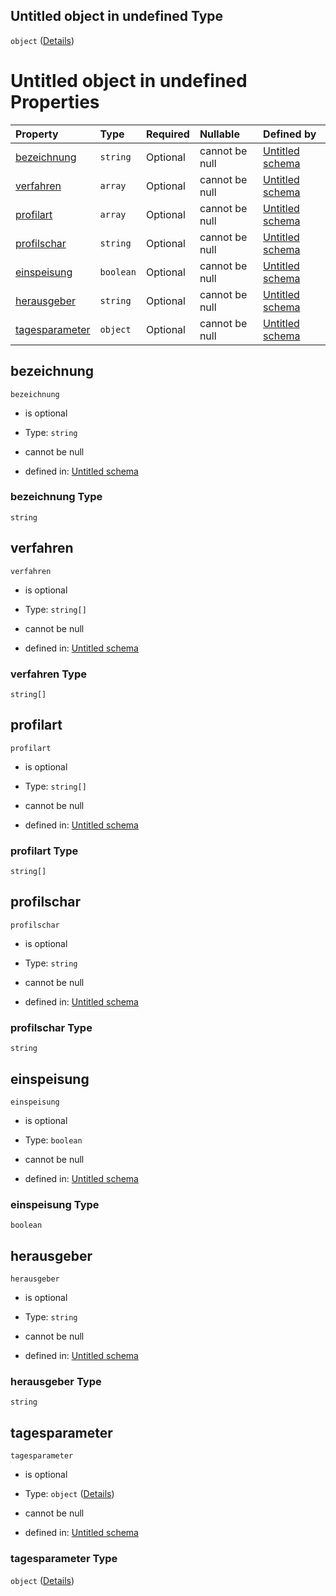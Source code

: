 ## Untitled object in undefined Type

`object` ([Details](lastprofil.md))

# Untitled object in undefined Properties

| Property                          | Type      | Required | Nullable       | Defined by                                                                                                                         |
| :-------------------------------- | :-------- | :------- | :------------- | :--------------------------------------------------------------------------------------------------------------------------------- |
| [bezeichnung](#bezeichnung)       | `string`  | Optional | cannot be null | [Untitled schema](lastprofil-properties-bezeichnung.md "https://conuti.de/bo4e/schemas/v1/com/Lastprofil#/properties/bezeichnung") |
| [verfahren](#verfahren)           | `array`   | Optional | cannot be null | [Untitled schema](profilverfahren.md "https://conuti.de/bo4e/schemas/v1/enum/Profilverfahren#/properties/verfahren")               |
| [profilart](#profilart)           | `array`   | Optional | cannot be null | [Untitled schema](profilart.md "https://conuti.de/bo4e/schemas/v1/enum/Profilart#/properties/profilart")                           |
| [profilschar](#profilschar)       | `string`  | Optional | cannot be null | [Untitled schema](lastprofil-properties-profilschar.md "https://conuti.de/bo4e/schemas/v1/com/Lastprofil#/properties/profilschar") |
| [einspeisung](#einspeisung)       | `boolean` | Optional | cannot be null | [Untitled schema](lastprofil-properties-einspeisung.md "https://conuti.de/bo4e/schemas/v1/com/Lastprofil#/properties/einspeisung") |
| [herausgeber](#herausgeber)       | `string`  | Optional | cannot be null | [Untitled schema](lastprofil-properties-herausgeber.md "https://conuti.de/bo4e/schemas/v1/com/Lastprofil#/properties/herausgeber") |
| [tagesparameter](#tagesparameter) | `object`  | Optional | cannot be null | [Untitled schema](tagesparameter.md "https://conuti.de/bo4e/schemas/v1/com/Tagesparameter#/properties/tagesparameter")             |

## bezeichnung



`bezeichnung`

*   is optional

*   Type: `string`

*   cannot be null

*   defined in: [Untitled schema](lastprofil-properties-bezeichnung.md "https://conuti.de/bo4e/schemas/v1/com/Lastprofil#/properties/bezeichnung")

### bezeichnung Type

`string`

## verfahren



`verfahren`

*   is optional

*   Type: `string[]`

*   cannot be null

*   defined in: [Untitled schema](profilverfahren.md "https://conuti.de/bo4e/schemas/v1/enum/Profilverfahren#/properties/verfahren")

### verfahren Type

`string[]`

## profilart



`profilart`

*   is optional

*   Type: `string[]`

*   cannot be null

*   defined in: [Untitled schema](profilart.md "https://conuti.de/bo4e/schemas/v1/enum/Profilart#/properties/profilart")

### profilart Type

`string[]`

## profilschar



`profilschar`

*   is optional

*   Type: `string`

*   cannot be null

*   defined in: [Untitled schema](lastprofil-properties-profilschar.md "https://conuti.de/bo4e/schemas/v1/com/Lastprofil#/properties/profilschar")

### profilschar Type

`string`

## einspeisung



`einspeisung`

*   is optional

*   Type: `boolean`

*   cannot be null

*   defined in: [Untitled schema](lastprofil-properties-einspeisung.md "https://conuti.de/bo4e/schemas/v1/com/Lastprofil#/properties/einspeisung")

### einspeisung Type

`boolean`

## herausgeber



`herausgeber`

*   is optional

*   Type: `string`

*   cannot be null

*   defined in: [Untitled schema](lastprofil-properties-herausgeber.md "https://conuti.de/bo4e/schemas/v1/com/Lastprofil#/properties/herausgeber")

### herausgeber Type

`string`

## tagesparameter



`tagesparameter`

*   is optional

*   Type: `object` ([Details](tagesparameter.md))

*   cannot be null

*   defined in: [Untitled schema](tagesparameter.md "https://conuti.de/bo4e/schemas/v1/com/Tagesparameter#/properties/tagesparameter")

### tagesparameter Type

`object` ([Details](tagesparameter.md))
